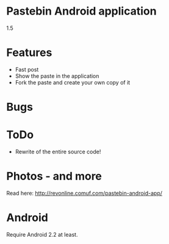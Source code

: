 # Pastebin Android application

1.5


# Features
* Fast post
* Show the paste in the application
* Fork the paste and create your own copy of it

# Bugs

# ToDo
* Rewrite of the entire source code!

# Photos - and more

Read here: http://revonline.comuf.com/pastebin-android-app/

# Android

Require Android 2.2 at least.
